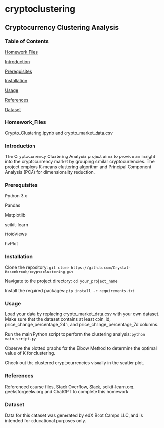 # cryptoclustering
## Cryptocurrency Clustering Analysis

### Table of Contents

[Homework Files](#homework_files)

[Introduction](#introduction)

[Prerequisites](#prerequisites)

[Installation](#installation)

[Usage](#usage)

[References](#references)

[Dataset](#dataset)

### Homework_Files
Crypto_Clustering.ipynb and crypto_market_data.csv

### Introduction
The Cryptocurrency Clustering Analysis project aims to provide an insight into the cryptocurrency market by grouping similar cryptocurrencies. The project employs K-means clustering algorithm and Principal Component Analysis (PCA) for dimensionality reduction.

### Prerequisites
Python 3.x

Pandas

Matplotlib

scikit-learn

HoloViews

hvPlot

### Installation
Clone the repository:
```git clone https://github.com/Crystal-Rosenbrook/cryptoclustering.git```

Navigate to the project directory:
```cd your_project_name```

Install the required packages:
```pip install -r requirements.txt```

### Usage
Load your data by replacing crypto_market_data.csv with your own dataset. Make sure that the dataset contains at least coin_id, price_change_percentage_24h, and price_change_percentage_7d columns.

Run the main Python script to perform the clustering analysis:
```python main_script.py```

Observe the plotted graphs for the Elbow Method to determine the optimal value of K for clustering.

Check out the clustered cryptocurrencies visually in the scatter plot.

### References
Referenced course files, Stack Overflow, Slack, scikit-learn.org, geeksforgeeks.org and ChatGPT to complete this homework

### Dataset
Data for this dataset was generated by edX Boot Camps LLC, and is intended for educational purposes only.

